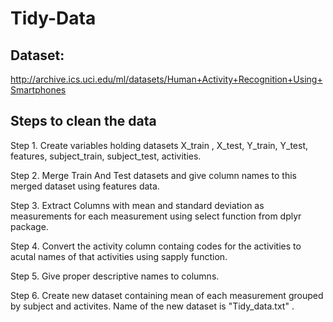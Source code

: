 # Tidy-Data

## Dataset: 
http://archive.ics.uci.edu/ml/datasets/Human+Activity+Recognition+Using+Smartphones

## Steps to clean the data

Step 1. Create variables holding datasets X_train , X_test, Y_train, Y_test, features, subject_train, subject_test, activities.

Step 2. Merge Train And Test datasets and give column names to this merged dataset using features data.

Step 3. Extract Columns with mean and standard deviation as measurements for each measurement using select function from dplyr package.

Step 4. Convert the activity column containg codes for the activities to acutal names of that activities using sapply function.

Step 5. Give proper descriptive names to columns.

Step 6. Create new dataset containing mean of each measurement grouped by subject and activites. Name of the new dataset is "Tidy_data.txt" .
